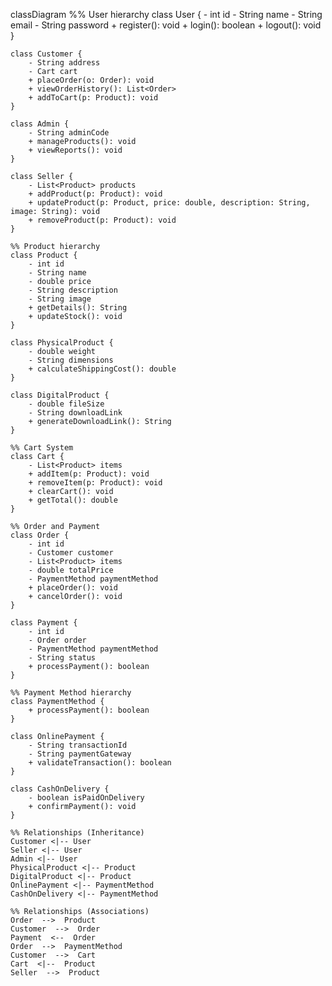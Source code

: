 classDiagram
    %% User hierarchy
    class User {
        - int id
        - String name
        - String email
        - String password
        + register(): void
        + login(): boolean
        + logout(): void
    }
    
    class Customer {
        - String address
        - Cart cart
        + placeOrder(o: Order): void
        + viewOrderHistory(): List<Order>
        + addToCart(p: Product): void
    }
    
    class Admin {
        - String adminCode
        + manageProducts(): void
        + viewReports(): void
    }

    class Seller {
        - List<Product> products
        + addProduct(p: Product): void
        + updateProduct(p: Product, price: double, description: String, image: String): void
        + removeProduct(p: Product): void
    }
    
    %% Product hierarchy
    class Product {
        - int id
        - String name
        - double price
        - String description
        - String image
        + getDetails(): String
        + updateStock(): void
    }

    class PhysicalProduct {
        - double weight
        - String dimensions
        + calculateShippingCost(): double
    }

    class DigitalProduct {
        - double fileSize
        - String downloadLink
        + generateDownloadLink(): String
    }

    %% Cart System
    class Cart {
        - List<Product> items
        + addItem(p: Product): void
        + removeItem(p: Product): void
        + clearCart(): void
        + getTotal(): double
    }

    %% Order and Payment
    class Order {
        - int id
        - Customer customer
        - List<Product> items
        - double totalPrice
        - PaymentMethod paymentMethod
        + placeOrder(): void
        + cancelOrder(): void
    }

    class Payment {
        - int id
        - Order order
        - PaymentMethod paymentMethod
        - String status
        + processPayment(): boolean
    }

    %% Payment Method hierarchy
    class PaymentMethod {
        + processPayment(): boolean
    }

    class OnlinePayment {
        - String transactionId
        - String paymentGateway
        + validateTransaction(): boolean
    }

    class CashOnDelivery {
        - boolean isPaidOnDelivery
        + confirmPayment(): void
    }

    %% Relationships (Inheritance)
    Customer <|-- User
    Seller <|-- User
    Admin <|-- User
    PhysicalProduct <|-- Product
    DigitalProduct <|-- Product
    OnlinePayment <|-- PaymentMethod
    CashOnDelivery <|-- PaymentMethod

    %% Relationships (Associations)
    Order  -->  Product 
    Customer  -->  Order 
    Payment  <--  Order
    Order  -->  PaymentMethod 
    Customer  -->  Cart 
    Cart  <|--  Product
    Seller  -->  Product
